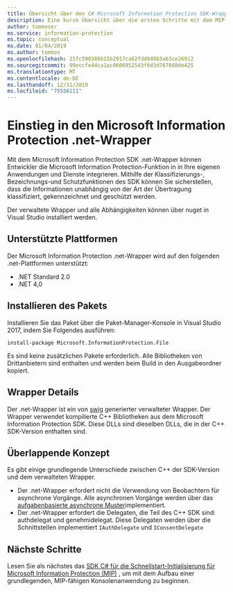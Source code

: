 ```yaml
---
title: Übersicht über den C# Microsoft Information Protection SDK-Wrapper
description: Eine kurze Übersicht über die ersten Schritte mit dem MIP SDK .net-Wrapper und den Unterschieden zwischen dem .net-Wrapper C++ und dem SDK.
author: tommoser
ms.service: information-protection
ms.topic: conceptual
ms.date: 01/04/2019
ms.author: tommos
ms.openlocfilehash: 21fc590388615b2917ca62fdd848b3a63ce26912
ms.sourcegitcommit: 99eccfe44ca1ac0606952543f6d3d767088de425
ms.translationtype: MT
ms.contentlocale: de-DE
ms.lasthandoff: 12/31/2019
ms.locfileid: "75556111"
---
```

# <a name="getting-started-with-the-microsoft-information-protection-net-wrapper"></a>Einstieg in den Microsoft Information Protection .net-Wrapper

Mit dem Microsoft Information Protection SDK .net-Wrapper können Entwickler die Microsoft Information Protection-Funktion in in Ihre eigenen Anwendungen und Dienste integrieren. Mithilfe der Klassifizierungs-, Bezeichnungs-und Schutzfunktionen des SDK können Sie sicherstellen, dass die Informationen unabhängig von der Art der Übertragung klassifiziert, gekennzeichnet und geschützt werden. 

Der verwaltete Wrapper und alle Abhängigkeiten können über nuget in Visual Studio installiert werden.

## <a name="supported-platforms"></a>Unterstützte Plattformen

Der Microsoft Information Protection .net-Wrapper wird auf den folgenden .net-Plattformen unterstützt:

* .NET Standard 2.0
* .NET 4,0

## <a name="installing-the-package"></a>Installieren des Pakets

Installieren Sie das Paket über die Paket-Manager-Konsole in Visual Studio 2017, indem Sie Folgendes ausführen:

`install-package Microsoft.InformationProtection.File`

Es sind keine zusätzlichen Pakete erforderlich. Alle Bibliotheken von Drittanbietern sind enthalten und werden beim Build in den Ausgabeordner kopiert.

## <a name="wrapper-details"></a>Wrapper Details

Der .net-Wrapper ist ein von [swig](https://swig.org/) generierter verwalteter Wrapper. Der Wrapper verwendet kompilierte C++ Bibliotheken aus dem Microsoft Information Protection SDK. Diese DLLs sind dieselben DLLs, die in der C++ SDK-Version enthalten sind.

## <a name="concept-overlap"></a>Überlappende Konzept

Es gibt einige grundlegende Unterschiede zwischen C++ der SDK-Version und dem verwalteten Wrapper.

* Der .net-Wrapper erfordert nicht die Verwendung von Beobachtern für asynchrone Vorgänge. Alle asynchronen Vorgänge werden über das [aufgabenbasierte asynchrone Muster](https://docs.microsoft.com/dotnet/standard/asynchronous-programming-patterns/task-based-asynchronous-pattern-tap)implementiert.
* Der .net-Wrapper erfordert die Delegaten, die Teil des C++ SDK sind: authdelegat und genehmidelegat. Diese Delegaten werden über die Schnittstellen implementiert `IAuthDelegate` und `IConsentDelegate`

## <a name="next-steps"></a>Nächste Schritte

Lesen Sie als nächstes das [SDK C# für die Schnellstart-Initialisierung für Microsoft Information Protection (MIP)](quick-app-initialization-csharp.md) , um mit dem Aufbau einer grundlegenden, MIP-fähigen Konsolenanwendung zu beginnen.
